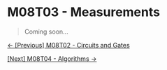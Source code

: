 # M08T03 - Measurements

> Coming soon...

[&#8592; \[Previous\] M08T02 - Circuits and Gates](./m08t02-circuits-and-gates.md)

[\[Next\] M08T04 - Algorithms &#8594;](./m08t04-algorithms.md)